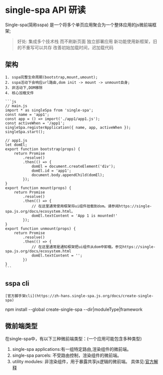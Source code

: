# single-spa API 研读

Single-spa(简称sspa) 是一个将多个单页应用聚合为一个整体应用的js微前端框架;

> 好处:
    集成多个技术栈 而不刷新页面
    独立部署应用
    新功能使用新框架，旧的不重写可以共存
    改善初始加载时间，迟加载代码

## 架构

    1. sspa完整生命周期(bootstrap,mount,umount);
    2. sspa活动下会响应url路由,dom init -> mount -> unmount自身;
    3. 非活动下,DOM移除
    4. 核心加载文件

    ```js
    // main.js
    import * as singleSpa from 'single-spa';
    const name = 'app1';
    const app = () => import('./app1/app1.js');
    const activeWhen = '/app1';
    singleSpa.registerApplication({ name, app, activeWhen });
    singleSpa.start();

    // app1.js
    let domEl;
    export function bootstrap(props) {
        return Promise
            .resolve()
            .then(() => {
                domEl = document.createElement('div');
                domEl.id = 'app1';
                document.body.appendChild(domEl);
            });
    }
    export function mount(props) {
        return Promise
            .resolve()
            .then(() => {
                // 在这里通常使用框架将ui组件挂载到dom。请参阅https://single-spa.js.org/docs/ecosystem.html。
                domEl.textContent = 'App 1 is mounted!'
            });
    }
    export function unmount(props) {
        return Promise
            .resolve()
            .then(() => {
                // 在这里通常是通知框架把ui组件从dom中卸载。参见https://single-spa.js.org/docs/ecosystem.html
                domEl.textContent = '';
            })
    }
    ```

## sspa cli

    [官方脚手架cli](https://zh-hans.single-spa.js.org/docs/create-single-spa)
npm install --global create-single-spa
--dir|moduleType|framework

## 微前端类型

在single-spa中，有以下三种微前端类型：(一个应用可能包含多种类型)

 1. single-spa applications:有一组特定路由,渲染组件的微前端。
 2. single-spa parcels: 不受路由控制，渲染组件的微前端。
 3. utility modules: 非渲染组件，用于暴露共享js逻辑的微前端。
具体见:[官方解释](https://zh-hans.single-spa.js.org/docs/module-types)      

## 
